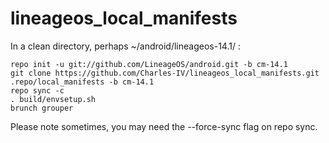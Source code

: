# lineageos_local_manifests

In a clean directory, perhaps ~/android/lineageos-14.1/ :

```
repo init -u git://github.com/LineageOS/android.git -b cm-14.1
git clone https://github.com/Charles-IV/lineageos_local_manifests.git .repo/local_manifests -b cm-14.1
repo sync -c 
. build/envsetup.sh
brunch grouper
```
Please note sometimes, you may need the --force-sync flag on repo sync.

